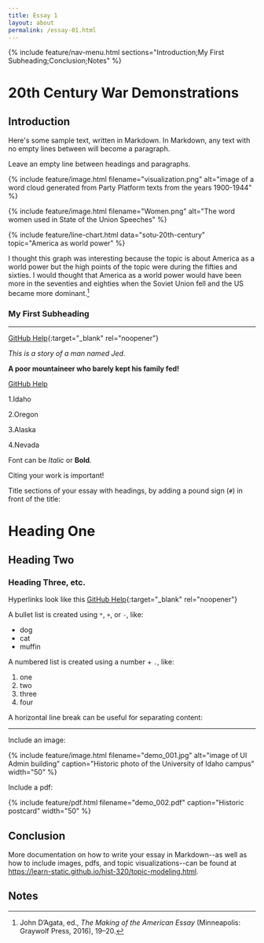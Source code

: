 ```yaml
---
title: Essay 1
layout: about
permalink: /essay-01.html
---
```


{% include feature/nav-menu.html sections="Introduction;My First Subheading;Conclusion;Notes" %}

# 20th Century War Demonstrations

## Introduction

Here's some sample text, written in Markdown.
In Markdown, any text with no empty lines between will become a paragraph.

Leave an empty line between headings and paragraphs.

{% include feature/image.html filename="visualization.png" alt="image of a word cloud generated from Party Platform texts from the years 1900-1944" %}

{% include feature/image.html filename="Women.png" alt="The word women used in State of the Union Speeches" %}

{% include feature/line-chart.html data="sotu-20th-century" topic="America as world power" %}

I thought this graph was interesting because the topic is about America as a world power but the high points of the topic were during the fifties and sixties. I would thought that America as a world power would have been more in the seventies and eighties when the Soviet Union fell and the US became more dominant.[^1]

### My First Subheading

---

[GitHub Help](https://help.github.com/){:target="_blank" rel="noopener"}

*This is a story of a man named Jed.*

**A poor mountaineer who barely kept his family fed!**

[GitHub Help](https://help.github.com/)

1.Idaho

2.Oregon

3.Alaska

4.Nevada

Font can be *Italic* or **Bold**.

Citing your work is important!

Title sections of your essay with headings, by adding a pound sign (`#`) in front of the title:

# Heading One

## Heading Two

### Heading Three, etc.

Hyperlinks look like this [GitHub Help](https://help.github.com/){:target="_blank" rel="noopener"}

A bullet list is created using `*`, `+`, or `-`, like:

- dog
- cat
- muffin

A numbered list is created using a number + `.`, like:

1. one
2. two
6. three
2. four

A horizontal line break can be useful for separating content:

----

Include an image:

{% include feature/image.html filename="demo_001.jpg" alt="image of UI Admin building" caption="Historic photo of the University of Idaho campus" width="50" %}

Include a pdf:

{% include feature/pdf.html filename="demo_002.pdf" caption="Historic postcard" width="50" %}

## Conclusion

More documentation on how to write your essay in Markdown--as well as how to include images, pdfs, and topic visualizations--can be found at <https://learn-static.github.io/hist-320/topic-modeling.html>.

## Notes

[^1]: John D’Agata, ed., *The Making of the American Essay* (Minneapolis: Graywolf Press, 2016), 19–20.


